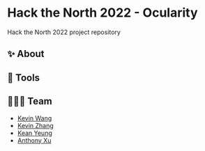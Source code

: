 # Hack the North 2022 - Ocularity
Hack the North 2022 project repository

## ✨ About

## 🔨 Tools

## 👨‍👦‍👦 Team
* [Kevin Wang](https://github.com/ViridianCitrus)
* [Kevin Zhang](https://github.com/kevinzhangTT)
* [Kean Yeung](https://github.com/keanyeung)
* [Anthony Xu](https://github.com/hakuuww)
